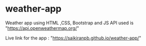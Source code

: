 # weather-app
Weather app using HTML ,CSS, Bootstrap and JS
API used is "https://api.openweathermap.org/"

Live link for the app : "https://saikiranpb.github.io/weather-app/"
